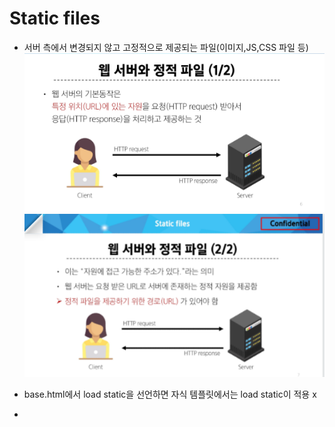 # Static files
- 서버 측에서 변경되지 않고 고정적으로 제공되는 파일(이미지,JS,CSS 파일 등)
![alt text](image-9.png)
![alt text](image-10.png)

- base.html에서 load static을 선언하면 자식 템플릿에서는 load static이 적용 x
- 